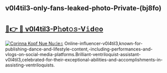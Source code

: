 ## v0l4til3-only-fans​-leaked-photo​-Private-(bj8fo)


# <h2><a href="https://mediaupload.pro?title=v0l4til3&ref=git">🔗👉 🔴 v0l4til3-P𝚑ot𝚘𝚜-V𝚒d𝚎o</a></h2>

[![Corinna Kopf Nue Nu𝚍e𝚜](https://i.imgur.com/0qMVB7G.gif)](https://mediaupload.pro?title=v0l4til3&ref=git)
Online-influencer-v0l4til3,known-for-publishing-dance-and-lifestyle-content,-including-performances-and-vlogs-on-social-media-platforms.Brilliant-ventriloquist-assistant-v0l4til3,celebrated-for-their-exceptional-abilities-and-accomplishments-in-assisting-ventriloquists.  